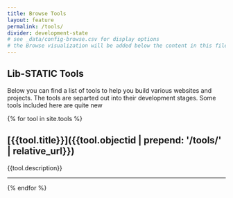 ```yaml
---
title: Browse Tools
layout: feature
permalink: /tools/
divider: development-state
# see _data/config-browse.csv for display options
# the Browse visualization will be added below the content in this file
---
```


## Lib-STATIC Tools 

Below you can find a list of tools to help you build various websites and projects. The tools are separted out into their development stages. Some tools included here are quite new

{% for tool in site.tools %}
## [{{tool.title}}]({{tool.objectid | prepend: '/tools/' | relative_url}})

{{tool.description}}

***

{% endfor %}